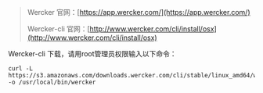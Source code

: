 > Wercker 官网：[https://app.wercker.com/](https://app.wercker.com/)
>
> Wercker-cli 官网：[http://www.wercker.com/cli/install/osx](http://www.wercker.com/cli/install/osx)

Wercker-cli 下载，请用root管理员权限输入以下命令：

```
curl -L https://s3.amazonaws.com/downloads.wercker.com/cli/stable/linux_amd64/wercker -o /usr/local/bin/wercker
```



